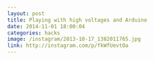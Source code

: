 ```yaml
---
layout: post
title: Playing with high voltages and Arduino
date: 2014-11-01 18:00:04
categories: hacks
image: /instagram/2013-10-17_1382011765.jpg
link: http://instagram.com/p/fkWfUevtOa
---
```

